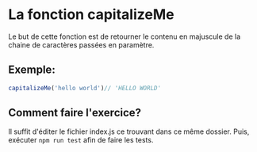 # La fonction capitalizeMe
Le but de cette fonction est de retourner le contenu en majuscule de la chaine de caractères passées en paramètre.

## Exemple:
```js
capitalizeMe('hello world')// 'HELLO WORLD' 
```
## Comment faire l'exercice?
Il suffit d'éditer le fichier index.js ce trouvant dans ce même dossier.
Puis, exécuter ``npm run test`` afin de faire les tests.
